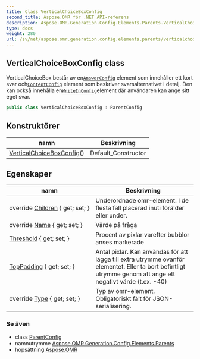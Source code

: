 ```yaml
---
title: Class VerticalChoiceBoxConfig
second_title: Aspose.OMR för .NET API-referens
description: Aspose.OMR.Generation.Config.Elements.Parents.VerticalChoiceBoxConfig klass. VerticalChoiceBox består av enAnswerConfig element som innehåller ett kort svar ochContentConfig element som beskriver svarsalternativet i detalj. Den kan också innehålla enWriteInConfigelement där användaren kan ange sitt eget svar.
type: docs
weight: 280
url: /sv/net/aspose.omr.generation.config.elements.parents/verticalchoiceboxconfig/
---
```

## VerticalChoiceBoxConfig class

VerticalChoiceBox består av en[`AnswerConfig`](../answerconfig/) element som innehåller ett kort svar och[`ContentConfig`](../../aspose.omr.generation.config.elements/contentconfig/) element som beskriver svarsalternativet i detalj. Den kan också innehålla en[`WriteInConfig`](../../aspose.omr.generation.config.elements/writeinconfig/)element där användaren kan ange sitt eget svar.

```csharp
public class VerticalChoiceBoxConfig : ParentConfig
```

## Konstruktörer

| namn | Beskrivning |
| --- | --- |
| [VerticalChoiceBoxConfig](verticalchoiceboxconfig/)() | Default_Constructor |

## Egenskaper

| namn | Beskrivning |
| --- | --- |
| override [Children](../../aspose.omr.generation.config.elements.parents/verticalchoiceboxconfig/children/) { get; set; } | Underordnade omr-element. I de flesta fall placerad inuti förälder eller under. |
| override [Name](../../aspose.omr.generation.config.elements.parents/verticalchoiceboxconfig/name/) { get; set; } | Värde på fråga |
| [Threshold](../../aspose.omr.generation.config.elements.parents/verticalchoiceboxconfig/threshold/) { get; set; } | Procent av pixlar varefter bubblor anses markerade |
| [TopPadding](../../aspose.omr.generation.config.elements.parents/verticalchoiceboxconfig/toppadding/) { get; set; } | Antal pixlar. Kan användas för att lägga till extra utrymme ovanför elementet. Eller ta bort befintligt utrymme genom att ange ett negativt värde (t.ex. -40) |
| override [Type](../../aspose.omr.generation.config.elements.parents/verticalchoiceboxconfig/type/) { get; set; } | Typ av omr-element. Obligatoriskt fält för JSON-serialisering. |

### Se även

* class [ParentConfig](../../aspose.omr.generation.config/parentconfig/)
* namnutrymme [Aspose.OMR.Generation.Config.Elements.Parents](../../aspose.omr.generation.config.elements.parents/)
* hopsättning [Aspose.OMR](../../)


